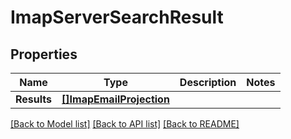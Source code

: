# ImapServerSearchResult

## Properties

Name | Type | Description | Notes
------------ | ------------- | ------------- | -------------
**Results** | [**[]ImapEmailProjection**](ImapEmailProjection) |  | 

[[Back to Model list]](../README#documentation-for-models) [[Back to API list]](../README#documentation-for-api-endpoints) [[Back to README]](../README)


